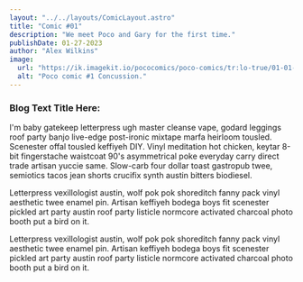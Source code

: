 ```yaml
---
layout: "../../layouts/ComicLayout.astro"
title: "Comic #01"
description: "We meet Poco and Gary for the first time."
publishDate: 01-27-2023
author: "Alex Wilkins"
image:
  url: "https://ik.imagekit.io/pococomics/poco-comics/tr:lo-true/01-01-concussion.webp"
  alt: "Poco comic #1 Concussion."
---
```


### Blog Text Title Here:

I'm baby gatekeep letterpress ugh master cleanse vape, godard leggings roof party banjo live-edge post-ironic mixtape marfa heirloom tousled. Scenester offal tousled keffiyeh DIY. Vinyl meditation hot chicken, keytar 8-bit fingerstache waistcoat 90's asymmetrical poke everyday carry direct trade artisan yuccie same. Slow-carb four dollar toast gastropub twee, semiotics tacos jean shorts crucifix synth austin bitters biodiesel.

Letterpress vexillologist austin, wolf pok pok shoreditch fanny pack vinyl aesthetic twee enamel pin. Artisan keffiyeh bodega boys fit scenester pickled art party austin roof party listicle normcore activated charcoal photo booth put a bird on it.

Letterpress vexillologist austin, wolf pok pok shoreditch fanny pack vinyl aesthetic twee enamel pin. Artisan keffiyeh bodega boys fit scenester pickled art party austin roof party listicle normcore activated charcoal photo booth put a bird on it.

